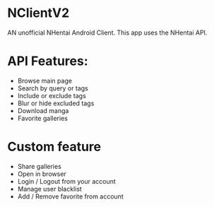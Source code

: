 # NClientV2
AN unofficial NHentai Android Client.
This app uses the NHentai API.
# API Features:
  - Browse main page
  - Search by query or tags
  - Include or exclude tags
  - Blur or hide excluded tags
  - Download manga
  - Favorite galleries
# Custom feature
  - Share galleries
  - Open in browser
  - Login / Logout from your account
  - Manage user blacklist
  - Add / Remove favorite from account

